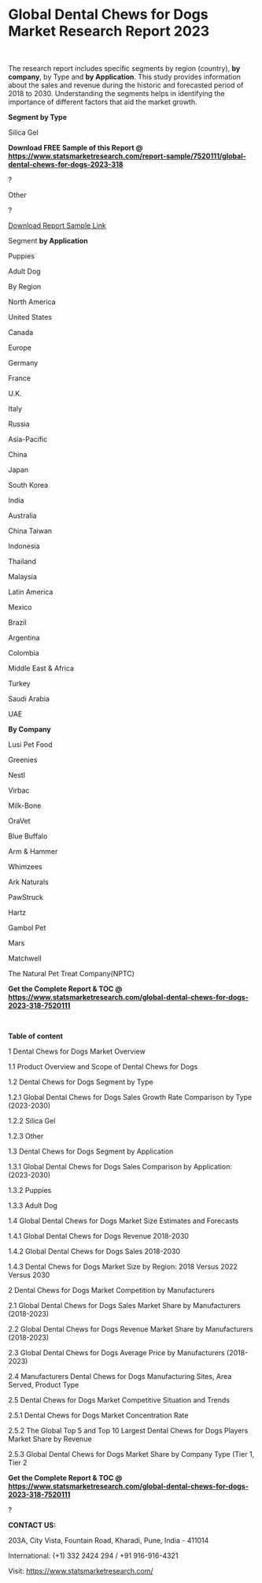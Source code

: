 <h1>Global Dental Chews for Dogs Market Research Report 2023</h1><br/><p>The research report includes specific segments by region (country), <strong>by company</strong>, by Type and <strong>by Application</strong>. This study provides information about the sales and revenue during the historic and forecasted period of 2018 to 2030. Understanding the segments helps in identifying the importance of different factors that aid the market growth.</p>
 
 
 
 <p><strong>Segment by Type</strong></p>
 
 
 
 <p>Silica Gel</p>
 
 
 
 <div><b>Download FREE Sample of this Report @ <a href="https://www.statsmarketresearch.com/download-free-sample/7520111/global-dental-chews-for-dogs-2023-318">https://www.statsmarketresearch.com/report-sample/7520111/global-dental-chews-for-dogs-2023-318</a></b></div>
 
 
 
 <p>? </p>
 
 
 
 <p>Other</p>
 
 
 
 <p>? </p>
 
 
 
 <p><a href="https://www.statsmarketresearch.com/download-free-sample/7520111/global-dental-chews-for-dogs-2023-318">Download Report Sample Link</a></p>
 
 
 
 <p>Segment <strong>by Application</strong></p>
 
 
 
 <p>Puppies</p>
 
 
 
 <p>Adult Dog</p>
 
 
 
 <p>By Region</p>
 
 
 
 <p>North America</p>
 
 
 
 <p>United States</p>
 
 
 
 <p>Canada</p>
 
 
 
 <p>Europe</p>
 
 
 
 <p>Germany</p>
 
 
 
 <p>France</p>
 
 
 
 <p>U.K.</p>
 
 
 
 <p>Italy</p>
 
 
 
 <p>Russia</p>
 
 
 
 <p>Asia-Pacific</p>
 
 
 
 <p>China</p>
 
 
 
 <p>Japan</p>
 
 
 
 <p>South Korea</p>
 
 
 
 <p>India</p>
 
 
 
 <p>Australia</p>
 
 
 
 <p>China Taiwan</p>
 
 
 
 <p>Indonesia</p>
 
 
 
 <p>Thailand</p>
 
 
 
 <p>Malaysia</p>
 
 
 
 <p>Latin America</p>
 
 
 
 <p>Mexico</p>
 
 
 
 <p>Brazil</p>
 
 
 
 <p>Argentina</p>
 
 
 
 <p>Colombia</p>
 
 
 
 <p>Middle East & Africa</p>
 
 
 
 <p>Turkey</p>
 
 
 
 <p>Saudi Arabia</p>
 
 
 
 <p>UAE</p>
 
 
 
 <p><strong>By Company</strong></p>
 
 
 
 <p>Lusi Pet Food</p>
 
 
 
 <p>Greenies</p>
 
 
 
 <p>Nestl</p>
 
 
 
 <p>Virbac</p>
 
 
 
 <p>Milk-Bone</p>
 
 
 
 <p>OraVet</p>
 
 
 
 <p>Blue Buffalo</p>
 
 
 
 <p>Arm & Hammer</p>
 
 
 
 <p>Whimzees</p>
 
 
 
 <p>Ark Naturals</p>
 
 
 
 <p>PawStruck</p>
 
 
 
 <p>Hartz</p>
 
 
 
 <p>Gambol Pet</p>
 
 
 
 <p>Mars</p>
 
 
 
 <p>Matchwell</p>
 
 
 
 <p>The Natural Pet Treat Company(NPTC)</p>
 
 
 
 <div><b>Get the Complete Report & TOC @ <a href="https://www.statsmarketresearch.com/global-dental-chews-for-dogs-2023-318-7520111">https://www.statsmarketresearch.com/global-dental-chews-for-dogs-2023-318-7520111</a></b></div>
 
 
 
 <p><br />
 
 <b>Table of content</b></p>
 
 
 
 <p>1 Dental Chews for Dogs Market Overview<br />
 
 1.1 Product Overview and Scope of Dental Chews for Dogs<br />
 
 1.2 Dental Chews for Dogs Segment by Type<br />
 
 1.2.1 Global Dental Chews for Dogs Sales Growth Rate Comparison by Type (2023-2030)<br />
 
 1.2.2 Silica Gel<br />
 
 1.2.3 Other<br />
 
 1.3 Dental Chews for Dogs Segment by Application<br />
 
 1.3.1 Global Dental Chews for Dogs Sales Comparison by Application: (2023-2030)<br />
 
 1.3.2 Puppies<br />
 
 1.3.3 Adult Dog<br />
 
 1.4 Global Dental Chews for Dogs Market Size Estimates and Forecasts<br />
 
 1.4.1 Global Dental Chews for Dogs Revenue 2018-2030<br />
 
 1.4.2 Global Dental Chews for Dogs Sales 2018-2030<br />
 
 1.4.3 Dental Chews for Dogs Market Size by Region: 2018 Versus 2022 Versus 2030<br />
 
 2 Dental Chews for Dogs Market Competition by Manufacturers<br />
 
 2.1 Global Dental Chews for Dogs Sales Market Share by Manufacturers (2018-2023)<br />
 
 2.2 Global Dental Chews for Dogs Revenue Market Share by Manufacturers (2018-2023)<br />
 
 2.3 Global Dental Chews for Dogs Average Price by Manufacturers (2018-2023)<br />
 
 2.4 Manufacturers Dental Chews for Dogs Manufacturing Sites, Area Served, Product Type<br />
 
 2.5 Dental Chews for Dogs Market Competitive Situation and Trends<br />
 
 2.5.1 Dental Chews for Dogs Market Concentration Rate<br />
 
 2.5.2 The Global Top 5 and Top 10 Largest Dental Chews for Dogs Players Market Share by Revenue<br />
 
 2.5.3 Global Dental Chews for Dogs Market Share by Company Type (Tier 1, Tier 2</p>
 
 
 
 <div><b>Get the Complete Report & TOC @ <a href="https://www.statsmarketresearch.com/global-dental-chews-for-dogs-2023-318-7520111">https://www.statsmarketresearch.com/global-dental-chews-for-dogs-2023-318-7520111</a></b></div>
 
 
 
 <p>? </p>
 
 
 
 <p><b>CONTACT US:</b><br />
 
 203A, City Vista, Fountain Road, Kharadi, Pune, India - 411014<br />
 
 International: (+1) 332 2424 294 / +91 916-916-4321<br />
 
 Visit: <a href="https://www.statsmarketresearch.com/">https://www.statsmarketresearch.com/</a></p>